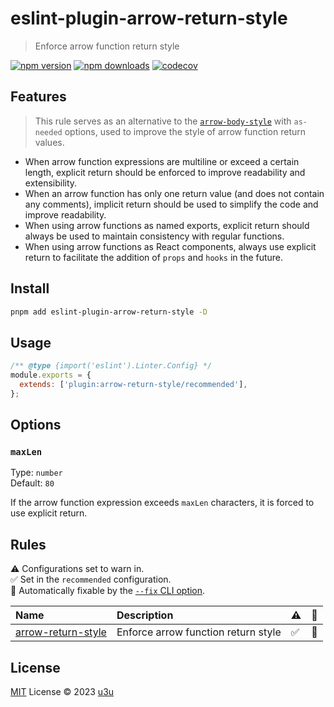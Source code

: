 # eslint-plugin-arrow-return-style

> Enforce arrow function return style

[![npm version](https://badgen.net/npm/v/eslint-plugin-arrow-return-style)](https://npm.im/eslint-plugin-arrow-return-style) [![npm downloads](https://badgen.net/npm/dm/eslint-plugin-arrow-return-style)](https://npm.im/eslint-plugin-arrow-return-style) [![codecov](https://codecov.io/gh/u3u/eslint-plugin-arrow-return-style/branch/main/graph/badge.svg)](https://codecov.io/gh/u3u/eslint-plugin-arrow-return-style)

## Features

> This rule serves as an alternative to the [`arrow-body-style`](https://eslint.org/docs/latest/rules/arrow-body-style#as-needed) with `as-needed` options, used to improve the style of arrow function return values.

- When arrow function expressions are multiline or exceed a certain length, explicit return should be enforced to improve readability and extensibility.
- When an arrow function has only one return value (and does not contain any comments), implicit return should be used to simplify the code and improve readability.
- When using arrow functions as named exports, explicit return should always be used to maintain consistency with regular functions.
- When using arrow functions as React components, always use explicit return to facilitate the addition of `props` and `hooks` in the future.

## Install

```sh
pnpm add eslint-plugin-arrow-return-style -D
```

## Usage

```js
/** @type {import('eslint').Linter.Config} */
module.exports = {
  extends: ['plugin:arrow-return-style/recommended'],
};
```

## Options

### `maxLen`

Type: `number`\
Default: `80`

If the arrow function expression exceeds `maxLen` characters, it is forced to use explicit return.

## Rules

<!-- prettier-ignore-start -->
<!-- begin auto-generated rules list -->

⚠️ Configurations set to warn in.\
✅ Set in the `recommended` configuration.\
🔧 Automatically fixable by the [`--fix` CLI option](https://eslint.org/docs/user-guide/command-line-interface#--fix).

| Name                                                   | Description                         | ⚠️ | 🔧 |
| :----------------------------------------------------- | :---------------------------------- | :- | :- |
| [arrow-return-style](docs/rules/arrow-return-style.md) | Enforce arrow function return style | ✅  | 🔧 |

<!-- end auto-generated rules list -->
<!-- prettier-ignore-end -->

## License

[MIT](./LICENSE) License © 2023 [u3u](https://github.com/u3u)
